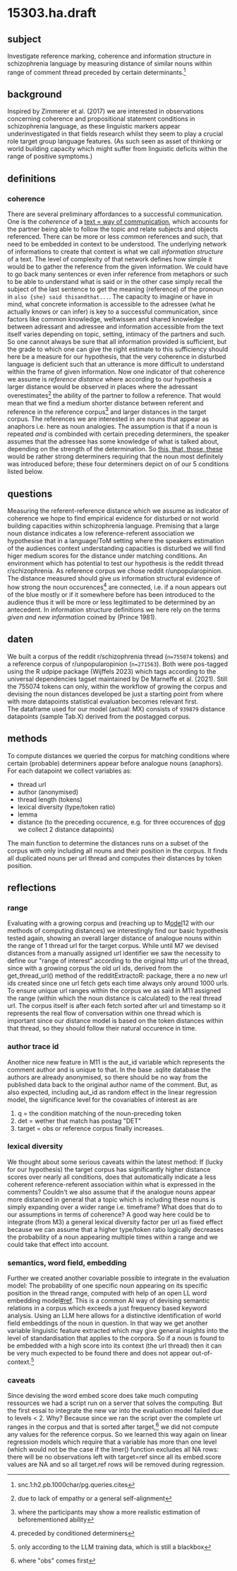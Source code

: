 # 15303.ha.draft
## subject

Investigate reference marking, coherence and information structure in schizophrenia language by measuring distance of similar nouns within range of comment thread preceded by certain determinants.[^1]

## background

Inspired by Zimmerer et al. (2017) we are interested in observations concerning coherence and propositional statement conditions in schizophrenia language, as these linguistic markers appear underinvestigated in that fields research whilst they seem to play a crucial role target group language features. (As such seen as asset of thinking or world building capacity which might suffer from linguistic deficits within the range of positive symptoms.)

## definitions
### coherence
There are several preliminary affordances to a successful communication. One is the *coherence* of a [text = way of communication](), which accounts for the partner being able to follow the topic and relate subjects and objects referenced. There can be more or less *common*  references and such, that need to be embedded in context to be understood. The underlying network of informations to create that context is what we call *information structure* of a text. The level of complexity of that network defines how simple it would be to gather the reference from the given information. We could have to go back many sentences or even infer reference from metaphors or such to be able to understand what is said or in the other case simply recall the subject of the last sentence to get the meaning (reference) of the pronoun in `also {she} said thisandthat...`. 
The capacity to imagine or have in mind, what concrete information is accessible to the adressee (what he actually knows or can infer) is key to a successful communication, since factors like common knowledge, weltwissen and shared knowledge between adressant and adressee and information accessible from the text itself varies depending on topic, setting, intimacy of the partners and such. So one cannot always be sure that all information provided is sufficient, but the grade to which one can give the right estimate to this sufficiency should here be a measure for our hypothesis, that the very coherence in disturbed language is deficient such that an utterance is more difficult to understand within the frame of given information.
Now one indicator of that coherence we assume is *reference distance* where according to our hypothesis a larger distance would be observed in places where the adressant overestimates[^2] the ability of the partner to follow a reference. That would mean that we find a medium shorter distance between referent and reference in the reference corpus[^3] and larger distances in the target corpus. The references we are interested in are nouns that appear as anaphors i.e. here as noun analogies. The assumption is that if a noun is repeated *and* is combinded with certain preceding determiners, the speaker assumes that the adressee has some knowledge of what is talked about, depending on the strength of the determination. So [this, that, those, these]() would be rather strong determiners requiring that the noun most definitely was introduced before; these four determiners depict on of our 5 conditions listed below. 

## questions
Measuring the referent-reference distance which we assume as indicator of coherence we hope to find empirical evidence for disturbed or not world building capacities within schizophrenia language. Premising that a large noun distance indicates a low reference-referent association we hypothesise that in a language/ToM setting where the speakers estimation of the audiences context understanding capacities is disturbed we will find higer medium scores for the distance under matching conditions. An environment which has potential to test our hypothesis is the reddit thread r/schizophrenia. As reference corpus we chose reddit r/unpopularopinion. 
The distance measured should give us information structural evidence of how strong the noun occurences[^4] are connected, i.e. if a noun appears out of the blue mostly or if it somewhere before has been introduced to the audience thus it will be more or less legitimated to be determined by an antecedent. In information structure definitions we here rely on the terms *given and new information* coined by (Prince 1981).

## daten
We built a corpus of the reddit r/schizophrenia thread (`n=755074` tokens) and a reference corpus of r/unpopularopinion (`n=271563`). Both were pos-tagged using the R udpipe package (Wijffels 2023) which tags according to the universal dependencies tagset maintained by De Marneffe et al. (2021). Still the 755074 tokens can only, within the workflow of growing the corpus and devising the noun distances developed be just a starting point from where with more datapoints statistical evaluation becomes relevant first.  
The dataframe used for our model (actual: MX) consists of `939879` distance datapoints (sample Tab.X) derived from the postagged corpus.

## methods
To compute distances we queried the corpus for matching conditions where certain (probable) determiners appear before analogue nouns (anaphors). For each datapoint we collect variables as:

- thread url
- author (anonymised)
- thread length (tokens)
- lexical diversity (type/token ratio)
- lemma
- distance (to the preceding occurence, e.g. for three occurences of [dog]() we collect 2 distance datapoints)

The main function to determine the distances runs on a subset of the corpus with only including all nouns and their position in the corpus. It finds all duplicated nouns per url thread and computes their distances by token position.

## reflections
### range
Evaluating with a growing corpus and (reaching up to M[odel]()12 with our methods of computing distances) we interestingly find our basic hypothesis tested again, showing an overall larger distance of analogue nouns within the range of 1 thread url for the target corpus. While until M7 we devised distances from a manually assigned url identifier we saw the necessity to define our "range of interest" according to the original http url of the thread, since with a growing corpus the old url ids, derived from the get\_thread\_url() method of the redditExtractoR: package, there a no new url ids created since one url fetch gets each time always only around 1000 urls. To ensure unique url ranges within the corpus we as said in M11 assigned the range (within which the noun distance is calculated) to the real thread url. The corpus itself is after each fetch sorted after url and timestamp so it represents the real flow of conversation within one thread which is important since our distance model is based on the token distances within that thread, so they should follow their natural occurence in time.

### author trace id
Another nice new feature in M11 is the aut\_id variable which represents the comment author and is unique to that. In the base .sqlite database the authors are already anonymised, so there should be no way from the published data back to the original author name of the comment. But, as also expected, including aut\_id as random effect in the linear regression model, the significance level for the covariables of interest as are

1. q = the condition matching of the noun-preceding token
2. det = wether that match has postag "DET"
3. target = obs or reference corpus
finally increases.

### lexical diversity
We thought about some serious caveats within the latest  method: If (lucky for our hypothesis) the target corpus has significantly higher distance scores over nearly all conditions, does that automatically indicate a less coherent reference-referent association within what is expressed in the comments? Couldn't we also assume that if the analogue nouns appear more distanced in general that a topic which is including these nouns is simply expanding over a wider range i.e. timeframe? What does that do to our assumptions in terms of coherence? A good way here could be to integrate (from M3) a general lexical diversity factor per url as fixed effect because we can assume that a higher type/token ratio logically decreases the probability of a noun appearing multiple times within a range and we could take that effect into account. 

### semantics, word field, embedding
Further we created another covariable possible to integrate in the evaluation model: The probability of one specific noun appearing on its specific position in the thread range, computed with help of an open LL word embedding model[\#ref](). This is a common AI way of devising semantic relations in a corpus which exceeds a just frequency based keyword analysis. Using an LLM here allows for a distinctive identification of world field embeddings of the noun in question. In that way we get another variable linguistic feature extracted which may give general insights into the level of standardisation that applies to the corpora. So if a noun is found to be embedded with a high score into its context (the url thread) then it can be very much expected to be found there and does not appear out-of-context.[^5]

### caveats
Since devising the word embed score does take much computing ressources we had a script run on a server that solves the computing. But the first essai to integrate the new var into the evaluation model failed due to levels \< 2. Why? Because since we ran the script over the complete url ranges in the corpus and that is sorted after target,[^6] we did not compute any values for the reference corpus. So we learned this way again on linear regression models which require that a variable has more than one level (which would not be the case if the lmer() function excludes all NA rows: there will be no observations left with target=ref since all its embed.score values are NA and so all target.ref rows will be removed during regression.




[^1]:	snc.1:h2.pb.1000char/pg.queries.cites

[^2]:	due to lack of empathy or a general self-alignment

[^3]:	where the participants may show a more realistic estimation of beforementioned ability

[^4]:	preceded by conditioned determiners

[^5]:	only according to the LLM training data, which is still a blackbox

[^6]:	where "obs" comes first

